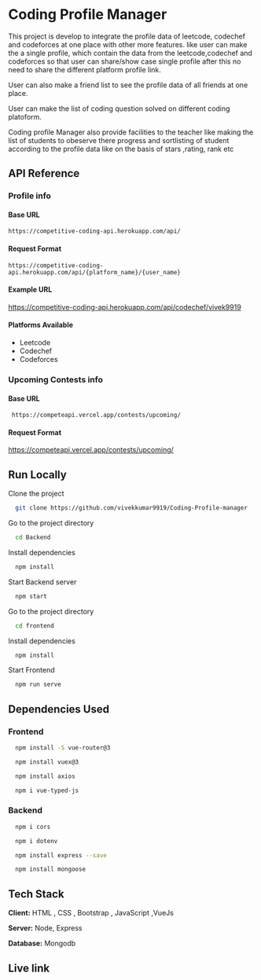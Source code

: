 
# Coding Profile Manager

This project is develop to integrate the profile data of leetcode, codechef and codeforces at one place with other more features.
like user can make the  a single profile, which contain the data from the leetcode,codechef and codeforces so that user can share/show case single profile after this no need to share the different platform
profile link.

User can also make a friend list to see the profile data of all friends 
at one place. 

User can make the list of coding question solved on different coding platoform.

Coding profile Manager also provide facilities to the teacher like making the list of students to obeserve there progress and sortlisting of student according to the profile data like on the basis of 
stars ,rating, rank etc






## API Reference

### Profile info
#### Base URL
```http
https://competitive-coding-api.herokuapp.com/api/
```


#### Request Format
```http
https://competitive-coding-api.herokuapp.com/api/{platform_name}/{user_name}
```


#### Example URL
https://competitive-coding-api.herokuapp.com/api/codechef/vivek9919

#### Platforms Available
* Leetcode
* Codechef
* Codeforces


### Upcoming Contests info
#### Base URL
```http
 https://competeapi.vercel.app/contests/upcoming/
```
#### Request Format
https://competeapi.vercel.app/contests/upcoming/


## Run Locally

Clone the project

```bash
  git clone https://github.com/vivekkumar9919/Coding-Profile-manager
```

Go to the project directory


```bash
  cd Backend
```

Install dependencies

```bash
  npm install
```

Start Backend  server

```bash
  npm start
```
Go to the project directory


```bash
  cd frontend
```

Install dependencies

```bash
  npm install
```

Start Frontend 

```bash
  npm run serve
```


##  Dependencies Used
### Frontend
```bash
  npm install -S vue-router@3
```

```bash
  npm install vuex@3
```
```bash
  npm install axios
```
```bash
  npm i vue-typed-js
```
### Backend
```bash
  npm i cors
```
```bash
  npm i dotenv
```
```bash
  npm install express --save
```
```bash
  npm install mongoose
```



## Tech Stack

**Client:** HTML , CSS , Bootstrap , JavaScript ,VueJs

**Server:** Node, Express

**Database:** Mongodb

## Live link


